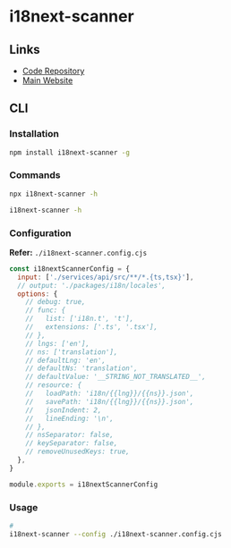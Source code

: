 # i18next-scanner

## Links

- [Code Repository](https://github.com/i18next/i18next-scanner)
- [Main Website](https://i18next.github.io/i18next-scanner)

## CLI

### Installation

```sh
npm install i18next-scanner -g
```

### Commands

```sh
npx i18next-scanner -h

i18next-scanner -h
```

### Configuration

<!--
"i18n:scan": "i18next-scanner --config ./i18next-scanner.config.cjs"
-->

**Refer:** `./i18next-scanner.config.cjs`

```cjs
const i18nextScannerConfig = {
  input: ['./services/api/src/**/*.{ts,tsx}'],
  // output: './packages/i18n/locales',
  options: {
    // debug: true,
    // func: {
    //   list: ['i18n.t', 't'],
    //   extensions: ['.ts', '.tsx'],
    // },
    // lngs: ['en'],
    // ns: ['translation'],
    // defaultLng: 'en',
    // defaultNs: 'translation',
    // defaultValue: '__STRING_NOT_TRANSLATED__',
    // resource: {
    //   loadPath: 'i18n/{{lng}}/{{ns}}.json',
    //   savePath: 'i18n/{{lng}}/{{ns}}.json',
    //   jsonIndent: 2,
    //   lineEnding: '\n',
    // },
    // nsSeparator: false,
    // keySeparator: false,
    // removeUnusedKeys: true,
  },
}

module.exports = i18nextScannerConfig
```

### Usage

```sh
#
i18next-scanner --config ./i18next-scanner.config.cjs
```
